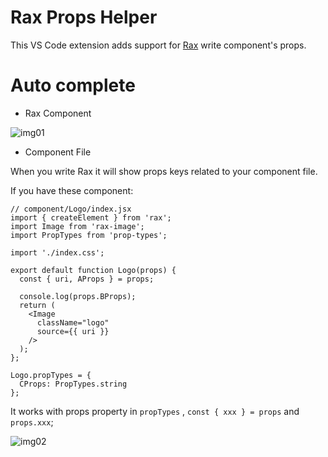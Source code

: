 # Rax Props Helper

This VS Code extension adds support for [Rax](https://rax.js.org/) write component's props.

# Auto complete

* Rax Component

![img01](https://img.alicdn.com/tfs/TB1pNj5x7Y2gK0jSZFgXXc5OFXa-1688-780.gif)

* Component File

When you write Rax it will show props keys related to your component file.

If you have these component:

```
// component/Logo/index.jsx
import { createElement } from 'rax';
import Image from 'rax-image';
import PropTypes from 'prop-types';

import './index.css';

export default function Logo(props) {
  const { uri, AProps } = props;

  console.log(props.BProps);
  return (
    <Image
      className="logo"
      source={{ uri }}
    />
  );
};

Logo.propTypes = {
  CProps: PropTypes.string
};
```
It works with props property in `propTypes` , `const { xxx } = props` and `props.xxx`;

![img02](https://img.alicdn.com/tfs/TB1mtz5x7L0gK0jSZFAXXcA9pXa-1688-780.gif)


